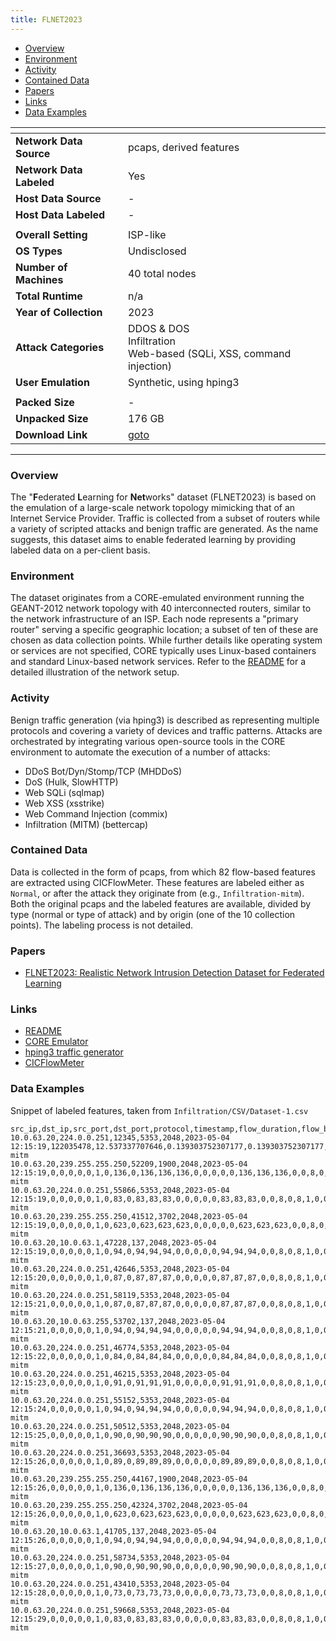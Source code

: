 ```yaml
---
title: FLNET2023
---
```


- [Overview](#overview)
- [Environment](#environment)
- [Activity](#activity)
- [Contained Data](#contained-data)
- [Papers](#papers)
- [Links](#links)
- [Data Examples](#data-examples)

| <!-- -->                 | <!-- -->                                                                                                                          |
| ------------------------ | --------------------------------------------------------------------------------------------------------------------------------- |
| **Network Data Source**  | pcaps, derived features                                                                                                           |
| **Network Data Labeled** | Yes                                                                                                                               |
| **Host Data Source**     | -                                                                                                                                 |
| **Host Data Labeled**    | -                                                                                                                                 |
|                          |                                                                                                                                   |
| **Overall Setting**      | ISP-like                                                                                                                          |
| **OS Types**             | Undisclosed                                                                                                                       |
| **Number of Machines**   | 40 total nodes                                                                                                                    |
| **Total Runtime**        | n/a                                                                                                                               |
| **Year of Collection**   | 2023                                                                                                                              |
| **Attack Categories**    | DDOS & DOS<br>Infiltration<br>Web-based (SQLi, XSS, command injection)                                                            |
| **User Emulation**       | Synthetic, using hping3                                                                                                           |
|                          |                                                                                                                                   |
| **Packed Size**          | -                                                                                                                                 |
| **Unpacked Size**        | 176 GB                                                                                                                            |
| **Download Link**        | [goto](https://eltnmsu-my.sharepoint.com/:f:/g/personal/pratyay_nmsu_edu/ErDns0cRITtEsawkCgfqYTIB7BGJ_YDfp9r-p_80v3GxIQ?e=UimpBG) |

---

### Overview

The "**F**ederated **L**earning for **Net**works" dataset (FLNET2023) is based on the emulation of a large-scale network topology mimicking that of an Internet Service Provider.
Traffic is collected from a subset of routers while a variety of scripted attacks and benign traffic are generated.
As the name suggests, this dataset aims to enable federated learning by providing labeled data on a per-client basis.

### Environment

The dataset originates from a CORE-emulated environment running the GEANT-2012 network topology with 40 interconnected routers, similar to the network infrastructure of an ISP.
Each node represents a "primary router" serving a specific geographic location; a subset of ten of these are chosen as data collection points.
While further details like operating system or services are not specified, CORE typically uses Linux-based containers and standard Linux-based network services.
Refer to the [README](https://github.com/nsol-nmsu/FML-Network) for a detailed illustration of the network setup.

### Activity

Benign traffic generation (via hping3) is described as representing multiple protocols and covering a variety of devices and traffic patterns.
Attacks are orchestrated by integrating various open-source tools in the CORE environment to automate the execution of a number of attacks:

- DDoS Bot/Dyn/Stomp/TCP (MHDDoS)
- DoS (Hulk, SlowHTTP)
- Web SQLi (sqlmap)
- Web XSS (xsstrike)
- Web Command Injection (commix)
- Infiltration (MITM) (bettercap)

### Contained Data

Data is collected in the form of pcaps, from which 82 flow-based features are extracted using CICFlowMeter.
These features are labeled either as `Normal`, or after the attack they originate from (e.g., `Infiltration-mitm`).
Both the original pcaps and the labeled features are available, divided by type (normal or type of attack) and by origin (one of the 10 collection points).
The labeling process is not detailed.

### Papers

- [FLNET2023: Realistic Network Intrusion Detection Dataset for Federated Learning](https://doi.org/10.1109/MILCOM58377.2023.10356272)

### Links

- [README](https://github.com/nsol-nmsu/FML-Network)
- [CORE Emulator](https://github.com/coreemu/core)
- [hping3 traffic generator](https://www.kali.org/tools/hping3/)
- [CICFlowMeter](https://github.com/ISCX/CICFlowMeter)

### Data Examples

Snippet of labeled features, taken from `Infiltration/CSV/Dataset-1.csv`

<!--  {% raw %} -->

```
src_ip,dst_ip,src_port,dst_port,protocol,timestamp,flow_duration,flow_byts_s,flow_pkts_s,fwd_pkts_s,bwd_pkts_s,tot_fwd_pkts,tot_bwd_pkts,totlen_fwd_pkts,totlen_bwd_pkts,fwd_pkt_len_max,fwd_pkt_len_min,fwd_pkt_len_mean,fwd_pkt_len_std,bwd_pkt_len_max,bwd_pkt_len_min,bwd_pkt_len_mean,bwd_pkt_len_std,pkt_len_max,pkt_len_min,pkt_len_mean,pkt_len_std,pkt_len_var,fwd_header_len,bwd_header_len,fwd_seg_size_min,fwd_act_data_pkts,flow_iat_mean,flow_iat_max,flow_iat_min,flow_iat_std,fwd_iat_tot,fwd_iat_max,fwd_iat_min,fwd_iat_mean,fwd_iat_std,bwd_iat_tot,bwd_iat_max,bwd_iat_min,bwd_iat_mean,bwd_iat_std,fwd_psh_flags,bwd_psh_flags,fwd_urg_flags,bwd_urg_flags,fin_flag_cnt,syn_flag_cnt,rst_flag_cnt,psh_flag_cnt,ack_flag_cnt,urg_flag_cnt,ece_flag_cnt,down_up_ratio,pkt_size_avg,init_fwd_win_byts,init_bwd_win_byts,active_max,active_min,active_mean,active_std,idle_max,idle_min,idle_mean,idle_std,fwd_byts_b_avg,fwd_pkts_b_avg,bwd_byts_b_avg,bwd_pkts_b_avg,fwd_blk_rate_avg,bwd_blk_rate_avg,fwd_seg_size_avg,bwd_seg_size_avg,cwe_flag_count,subflow_fwd_pkts,subflow_bwd_pkts,subflow_fwd_byts,subflow_bwd_byts,label
10.0.63.20,224.0.0.251,12345,5353,2048,2023-05-04 12:15:19,122035478,12.537337707646,0.139303752307177,0.139303752307177,0,17,0,1530,0,90,90,90,0,0,0,0,0,90,90,90,0,0,136,0,8,17,7627217.375,7635351,7616071,5606.56816683566,122035478,7635351,7616071,7627217.375,5606.56816683566,0,0,0,0,0,0,0,0,0,0,0,0,0,0,0,0,0,90,0,0,18951,1023,9673,6434.76899352261,7627950,7653,1534144.4,3046903.95756634,0,0,0,0,0,0,90,0,0,17,0,1530,0,Infiltration-mitm
10.0.63.20,239.255.255.250,52209,1900,2048,2023-05-04 12:15:19,0,0,0,0,0,1,0,136,0,136,136,136,0,0,0,0,0,136,136,136,0,0,8,0,8,1,0,0,0,0,0,0,0,0,0,0,0,0,0,0,0,0,0,0,1,0,0,0,0,0,0,0,136,0,0,0,0,0,0,0,0,0,0,0,0,0,0,0,0,136,0,0,1,0,136,0,Infiltration-mitm
10.0.63.20,224.0.0.251,55866,5353,2048,2023-05-04 12:15:19,0,0,0,0,0,1,0,83,0,83,83,83,0,0,0,0,0,83,83,83,0,0,8,0,8,1,0,0,0,0,0,0,0,0,0,0,0,0,0,0,0,0,0,0,1,0,0,0,0,0,0,0,83,0,0,0,0,0,0,0,0,0,0,0,0,0,0,0,0,83,0,0,1,0,83,0,Infiltration-mitm
10.0.63.20,239.255.255.250,41512,3702,2048,2023-05-04 12:15:19,0,0,0,0,0,1,0,623,0,623,623,623,0,0,0,0,0,623,623,623,0,0,8,0,8,1,0,0,0,0,0,0,0,0,0,0,0,0,0,0,0,0,0,0,1,0,0,0,0,0,0,0,623,0,0,0,0,0,0,0,0,0,0,0,0,0,0,0,0,623,0,0,1,0,623,0,Infiltration-mitm
10.0.63.20,10.0.63.1,47228,137,2048,2023-05-04 12:15:19,0,0,0,0,0,1,0,94,0,94,94,94,0,0,0,0,0,94,94,94,0,0,8,0,8,1,0,0,0,0,0,0,0,0,0,0,0,0,0,0,0,0,0,0,1,0,0,0,0,0,0,0,94,0,0,0,0,0,0,0,0,0,0,0,0,0,0,0,0,94,0,0,1,0,94,0,Infiltration-mitm
10.0.63.20,224.0.0.251,42646,5353,2048,2023-05-04 12:15:20,0,0,0,0,0,1,0,87,0,87,87,87,0,0,0,0,0,87,87,87,0,0,8,0,8,1,0,0,0,0,0,0,0,0,0,0,0,0,0,0,0,0,0,0,1,0,0,0,0,0,0,0,87,0,0,0,0,0,0,0,0,0,0,0,0,0,0,0,0,87,0,0,1,0,87,0,Infiltration-mitm
10.0.63.20,224.0.0.251,58119,5353,2048,2023-05-04 12:15:21,0,0,0,0,0,1,0,87,0,87,87,87,0,0,0,0,0,87,87,87,0,0,8,0,8,1,0,0,0,0,0,0,0,0,0,0,0,0,0,0,0,0,0,0,1,0,0,0,0,0,0,0,87,0,0,0,0,0,0,0,0,0,0,0,0,0,0,0,0,87,0,0,1,0,87,0,Infiltration-mitm
10.0.63.20,10.0.63.255,53702,137,2048,2023-05-04 12:15:21,0,0,0,0,0,1,0,94,0,94,94,94,0,0,0,0,0,94,94,94,0,0,8,0,8,1,0,0,0,0,0,0,0,0,0,0,0,0,0,0,0,0,0,0,1,0,0,0,0,0,0,0,94,0,0,0,0,0,0,0,0,0,0,0,0,0,0,0,0,94,0,0,1,0,94,0,Infiltration-mitm
10.0.63.20,224.0.0.251,46774,5353,2048,2023-05-04 12:15:22,0,0,0,0,0,1,0,84,0,84,84,84,0,0,0,0,0,84,84,84,0,0,8,0,8,1,0,0,0,0,0,0,0,0,0,0,0,0,0,0,0,0,0,0,1,0,0,0,0,0,0,0,84,0,0,0,0,0,0,0,0,0,0,0,0,0,0,0,0,84,0,0,1,0,84,0,Infiltration-mitm
10.0.63.20,224.0.0.251,46215,5353,2048,2023-05-04 12:15:23,0,0,0,0,0,1,0,91,0,91,91,91,0,0,0,0,0,91,91,91,0,0,8,0,8,1,0,0,0,0,0,0,0,0,0,0,0,0,0,0,0,0,0,0,1,0,0,0,0,0,0,0,91,0,0,0,0,0,0,0,0,0,0,0,0,0,0,0,0,91,0,0,1,0,91,0,Infiltration-mitm
10.0.63.20,224.0.0.251,55152,5353,2048,2023-05-04 12:15:24,0,0,0,0,0,1,0,94,0,94,94,94,0,0,0,0,0,94,94,94,0,0,8,0,8,1,0,0,0,0,0,0,0,0,0,0,0,0,0,0,0,0,0,0,1,0,0,0,0,0,0,0,94,0,0,0,0,0,0,0,0,0,0,0,0,0,0,0,0,94,0,0,1,0,94,0,Infiltration-mitm
10.0.63.20,224.0.0.251,50512,5353,2048,2023-05-04 12:15:25,0,0,0,0,0,1,0,90,0,90,90,90,0,0,0,0,0,90,90,90,0,0,8,0,8,1,0,0,0,0,0,0,0,0,0,0,0,0,0,0,0,0,0,0,1,0,0,0,0,0,0,0,90,0,0,0,0,0,0,0,0,0,0,0,0,0,0,0,0,90,0,0,1,0,90,0,Infiltration-mitm
10.0.63.20,224.0.0.251,36693,5353,2048,2023-05-04 12:15:26,0,0,0,0,0,1,0,89,0,89,89,89,0,0,0,0,0,89,89,89,0,0,8,0,8,1,0,0,0,0,0,0,0,0,0,0,0,0,0,0,0,0,0,0,1,0,0,0,0,0,0,0,89,0,0,0,0,0,0,0,0,0,0,0,0,0,0,0,0,89,0,0,1,0,89,0,Infiltration-mitm
10.0.63.20,239.255.255.250,44167,1900,2048,2023-05-04 12:15:26,0,0,0,0,0,1,0,136,0,136,136,136,0,0,0,0,0,136,136,136,0,0,8,0,8,1,0,0,0,0,0,0,0,0,0,0,0,0,0,0,0,0,0,0,1,0,0,0,0,0,0,0,136,0,0,0,0,0,0,0,0,0,0,0,0,0,0,0,0,136,0,0,1,0,136,0,Infiltration-mitm
10.0.63.20,239.255.255.250,42324,3702,2048,2023-05-04 12:15:26,0,0,0,0,0,1,0,623,0,623,623,623,0,0,0,0,0,623,623,623,0,0,8,0,8,1,0,0,0,0,0,0,0,0,0,0,0,0,0,0,0,0,0,0,1,0,0,0,0,0,0,0,623,0,0,0,0,0,0,0,0,0,0,0,0,0,0,0,0,623,0,0,1,0,623,0,Infiltration-mitm
10.0.63.20,10.0.63.1,41705,137,2048,2023-05-04 12:15:26,0,0,0,0,0,1,0,94,0,94,94,94,0,0,0,0,0,94,94,94,0,0,8,0,8,1,0,0,0,0,0,0,0,0,0,0,0,0,0,0,0,0,0,0,1,0,0,0,0,0,0,0,94,0,0,0,0,0,0,0,0,0,0,0,0,0,0,0,0,94,0,0,1,0,94,0,Infiltration-mitm
10.0.63.20,224.0.0.251,58734,5353,2048,2023-05-04 12:15:27,0,0,0,0,0,1,0,90,0,90,90,90,0,0,0,0,0,90,90,90,0,0,8,0,8,1,0,0,0,0,0,0,0,0,0,0,0,0,0,0,0,0,0,0,1,0,0,0,0,0,0,0,90,0,0,0,0,0,0,0,0,0,0,0,0,0,0,0,0,90,0,0,1,0,90,0,Infiltration-mitm
10.0.63.20,224.0.0.251,43410,5353,2048,2023-05-04 12:15:28,0,0,0,0,0,1,0,73,0,73,73,73,0,0,0,0,0,73,73,73,0,0,8,0,8,1,0,0,0,0,0,0,0,0,0,0,0,0,0,0,0,0,0,0,1,0,0,0,0,0,0,0,73,0,0,0,0,0,0,0,0,0,0,0,0,0,0,0,0,73,0,0,1,0,73,0,Infiltration-mitm
10.0.63.20,224.0.0.251,59668,5353,2048,2023-05-04 12:15:29,0,0,0,0,0,1,0,83,0,83,83,83,0,0,0,0,0,83,83,83,0,0,8,0,8,1,0,0,0,0,0,0,0,0,0,0,0,0,0,0,0,0,0,0,1,0,0,0,0,0,0,0,83,0,0,0,0,0,0,0,0,0,0,0,0,0,0,0,0,83,0,0,1,0,83,0,Infiltration-mitm

```

<!--  {% endraw %} -->
